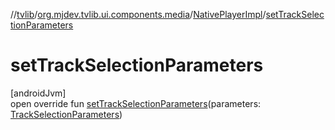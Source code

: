 //[tvlib](../../../index.md)/[org.mjdev.tvlib.ui.components.media](../index.md)/[NativePlayerImpl](index.md)/[setTrackSelectionParameters](set-track-selection-parameters.md)

# setTrackSelectionParameters

[androidJvm]\
open override fun [setTrackSelectionParameters](set-track-selection-parameters.md)(parameters: [TrackSelectionParameters](https://developer.android.com/reference/kotlin/androidx/media3/common/TrackSelectionParameters.html))
